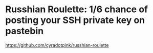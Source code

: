 # Russhian Roulette: 1/6 chance of posting your SSH private key on pastebin 
 <https://github.com/cyradotpink/russhian-roulette>